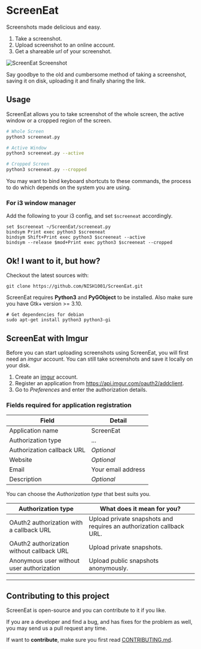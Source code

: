 # ScreenEat #

Screenshots made delicious and easy.

1. Take a screenshot.
2. Upload screenshot to an online account.
3. Get a shareable *url* of your screenshot.

![ScreenEat Screenshot](https://user-images.githubusercontent.com/4928045/30070550-7ddf1f3e-9283-11e7-86f7-2fd846916474.jpeg)

Say goodbye to the old and cumbersome method of taking a screenshot,  saving it on disk, uploading it and finally sharing the link.

## Usage ##

ScreenEat allows you to take screenshot of the whole screen,  the active window or a cropped region of the screen.

```bash
# Whole Screen
python3 screeneat.py

# Active Window
python3 screeneat.py --active

# Cropped Screen
python3 screeneat.py --cropped
```

You may want to bind keyboard shortcuts to these commands, the process to do which depends on the system you are using.

### For i3 window manager ###

Add the following to your i3 config, and set ``$screeneat`` accordingly.

```
set $screeneat ~/ScreenEat/screeneat.py
bindsym Print exec python3 $screeneat
bindsym Shift+Print exec python3 $screeneat --active
bindsym --release $mod+Print exec python3 $screeneat --cropped
```

## Ok! I want to it, but how? ##

Checkout the latest sources with:

    git clone https://github.com/NISH1001/ScreenEat.git

ScreenEat requires **Python3** and **PyGObject** to be installed. Also make sure you have Gtk+ version >= 3.10.

    # Get dependencies for debian
    sudo apt-get install python3 python3-gi

## ScreenEat with Imgur ##

Before you can start uploading screenshots using ScreenEat, you will first need an *imgur* account. You can still take screenshots and save it locally on your disk.

1. Create an [imgur](https://imgur.com/) account.
2. Register an application from https://api.imgur.com/oauth2/addclient.
3. Go to *Preferences* and enter the authorization details.

### Fields required for application registration ###

Field                       | Detail
--------------------------- | ------------------
Application name            | ScreenEat
Authorization type          | ...
Authorization callback URL  | *Optional*
Website                     | *Optional*
Email                       | Your email address
Description                 | *Optional*

You can choose the *Authorization type* that best suits you.

Authorization type                          | What does it mean for you?
------------------------------------------- | ------------------------------------
OAuth2 authorization with a callback URL    | Upload private snapshots and requires an authorization callback URL.
OAuth2 authorization without callback URL   | Upload private snapshots.
Anonymous user without user authorization   | Upload public snapshots anonymously.
---


## Contributing to this project ##

ScreenEat is open-source and you can contribute to it if you like.

If you are a developer and find a bug, and has fixes for the problem as well, you may send us a pull request any time.

If want to **contribute**, make sure you first read [CONTRIBUTING.md](https://github.com/NISH1001/ScreenEat/blob/master/CONTRIBUTING.md).


